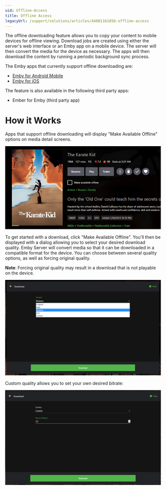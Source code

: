 ```yaml
---
uid: Offline-Access
title: Offline Access
legacyUrl: /support/solutions/articles/44001161858-offline-access
---
```


The offline downloading feature allows you to copy your content to mobile devices for offline viewing. Download jobs are created using either the server's web interface or an Emby app on a mobile device. The server will then convert the media for the device as necessary. The apps will then download the content by running a periodic background sync process.

The Emby apps that currently support offline downloading are:

* [Emby for Android Mobile](Android-Mobile.md)
* [Emby for iOS](iOS.md)

The feature is also available in the following third party apps:

* Ember for Emby (third party app)

# How it Works

Apps that support offline downloading will display "Make Available Offline" options on media detail screens.

![](images/apps/offlinedownload1.png)

To get started with a download, click "Make Available Offline". You'll then be displayed with a dialog allowing you to select your desired download quality. Emby Server will convert media so that it can be downloaded in a compatible format for the device. You can choose between several quality options, as well as forcing original quality.

**Note**: Forcing original quality may result in a download that is not playable on the device.

![](images/apps/offlinedownload2.png)

Custom quality allows you to set your own desired bitrate:

![](images/apps/offlinedownload3.png)
